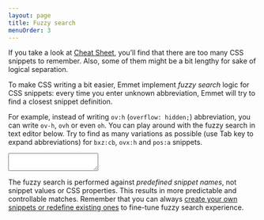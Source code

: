 ```yaml
---
layout: page
title: Fuzzy search
menuOrder: 3
---
```

If you take a look at [Cheat Sheet](/cheat-sheet/), you’ll find that there are too many CSS snippets to remember. Also, some of them might be a bit lengthy for sake of logical separation.

To make CSS writing a bit easier, Emmet implement _fuzzy search_ logic for CSS snippets: every time you enter unknown abbreviation, Emmet will try to find a closest snippet definition.

For example, instead of writing `ov:h` (`overflow: hidden;`) abbreviation, you can write `ov-h`, `ovh` or even `oh`. You can play around with the fuzzy search in text editor below. Try to find as many variations as possible (use Tab key to expand abbreviations) for `bxz:cb`, `ovx:h` and `pos:a` snippets.

<textarea class="cm-box" data-height="150" data-cm-mode="text/css"></textarea>

The fuzzy search is performed against _predefined snippet names_, not snippet values or CSS properties. This results in more predictable and controllable matches. Remember that you can always [create your own snippets or redefine existing ones](/customization/) to fine-tune fuzzy search experience.